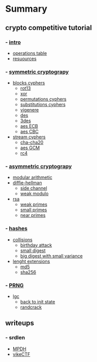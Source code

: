 # Summary
## crypto competitive tutorial

### - [intro](./tutorial/intro.md)
* [operations table](./tutorial/table.md)
* [resuources](./tutorial/resuorces.md)

### - [symmetric cryptograpy]()
* [blocks cyphers]()
  * [rot13]()
  * [xor]()
  * [permutations cyphers]()
  * [substitutions cyphers]()
  * [vigenere]()
  * [des]()
  * [3des]()
  * [aes ECB]()
  * [aes CBC]()
* [stream cyphers]()
  * [cha-cha20]()
  * [aes GCM]()
  * [rc4]()

### - [asymmetric cryptograpy]()
* [modular arithmetic]()
* [diffie-hellman]()
  * [side channel]()
  * [weak modulo]()
* [rsa]()
  * [weak primes]() 
  * [small primes]()
  * [near primes]()
  
### - [hashes]()
* [collisions]()
    * [birthday attack]()
    * [small digest]()
    * [big digest with small variance]()
* [lenght extensions]()
    * [md5]()
    * [sha256]()

### - [PRNG]()
* [lgc]()
  *  [back to init state]()
  *  [randcrack]()

## writeups

### - srdlen
- [MPDH](./writeups/MPDH/MPDH.md)
- [vikeCTF](./writeups/vikeCTF/vikeCtf.md)

